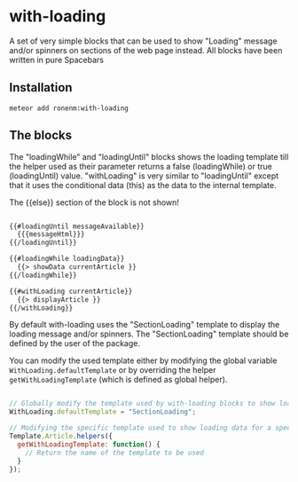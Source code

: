 # with-loading
A set of very simple blocks that can be used to show "Loading" message and/or spinners on sections of the web page instead.
All blocks have been written in pure Spacebars

## Installation
```
meteor add ronenm:with-loading
```

## The blocks

The "loadingWhile" and "loadingUntil" blocks shows the loading template till the helper used as their parameter returns a false (loadingWhile) or true (loadingUntil) value.
"withLoading" is very similar to "loadingUntil" except that it uses the conditional data (this) as the data to the internal template.

The {{else}} section of the block is not shown!

```html

{{#loadingUntil messageAvailable}}
  {{{messageHtml}}}
{{/loadingUntil}}

{{#loadingWhile loadingData}}
  {{> showData currentArticle }}
{{/loadingWhile}}

{{#withLoading currentArticle}}
  {{> displayArticle }}
{{/withLoading}}

```

By default with-loading uses the "SectionLoading" template to display the loading message and/or spinners. The "SectionLoading" template should be defined by the user of the package.

You can modify the used template either by modifying the global variable `WithLoading.defaultTemplate` or by overriding the helper `getWithLoadingTemplate` (which is defined as global helper).

```javascript

// Globally modify the template used by with-loading blocks to show loading message and or spinner
WithLoading.defaultTemplate = "SectionLoading";

// Modifying the specific template used to show loading data for a specific template
Template.Article.helpers({
  getWithLoadingTemplate: function() {
    // Return the name of the template to be used
  }
});

```

